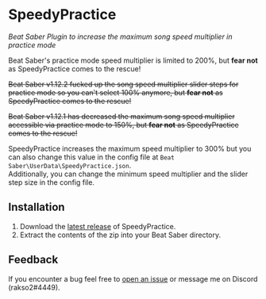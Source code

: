 # SpeedyPractice

*Beat Saber Plugin to increase the maximum song speed multiplier in practice mode*

Beat Saber's practice mode speed multiplier is limited to 200%, but **fear not** as SpeedyPractice comes to the rescue!

~~Beat Saber v1.12.2 fucked up the song speed multiplier slider steps for practice mode so you can't select 100% anymore, but **fear not** as SpeedyPractice comes to the rescue!~~

~~Beat Saber v1.12.1 has decreased the maximum song speed multiplier accessible via practice mode to 150%, but **fear not** as SpeedyPractice comes to the rescue!~~

SpeedyPractice increases the maximum speed multiplier to 300% but you can also change this value in the config file at `Beat Saber\UserData\SpeedyPractice.json`.  
Additionally, you can change the minimum speed multiplier and the slider step size in the config file.

## Installation

1. Download the [latest release] of SpeedyPractice.
1. Extract the contents of the zip into your Beat Saber directory.

[latest release]: https://github.com/rakso20000/SpeedyPractice/releases/latest

## Feedback

If you encounter a bug feel free to [open an issue] or message me on Discord (rakso2#4449).

[open an issue]: https://github.com/rakso20000/SpeedyPractice/issues

